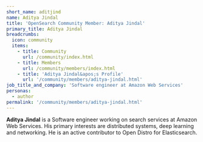 ```yaml
---
short_name: aditjind
name: Aditya Jindal
title: 'OpenSearch Community Member: Aditya Jindal'
primary_title: Aditya Jindal
breadcrumbs:
  icon: community
  items:
    - title: Community
      url: /community/index.html
    - title: Members
      url: /community/members/index.html
    - title: 'Aditya Jindal&apos;s Profile'
      url: '/community/members/aditya-jindal.html'
job_title_and_company: 'Software engineer at Amazon Web Services'
personas:
  - author
permalink: '/community/members/aditya-jindal.html'
---
```


**Aditya Jindal** is a Software engineer working on search services at Amazon Web Services. His primary interests are distributed systems, deep learning and networking. He is an active contributor to Open Distro for Elasticsearch.